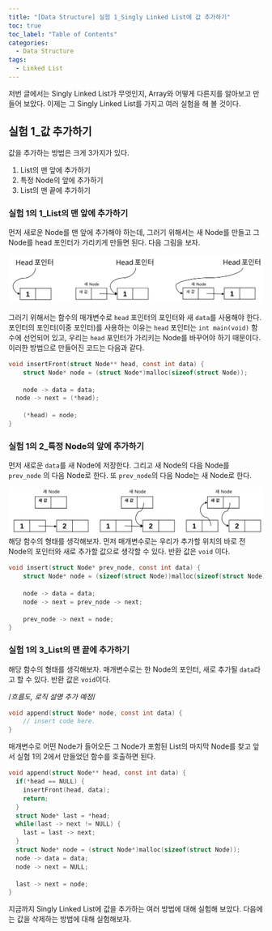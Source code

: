 ```yaml
---
title: "[Data Structure] 실험 1_Singly Linked List에 값 추가하기"
toc: true
toc_label: "Table of Contents"
categories:
  - Data Structure
tags:
  - Linked List
---
```


저번 글에서는 Singly Linked List가 무엇인지, Array와 어떻게 다른지를 알아보고 만들어 보았다. 이제는 그 Singly Linked List를 가지고 여러 실험을 해 볼 것이다.

## 실험 1_값 추가하기

값을 추가하는 방법은 크게 3가지가 있다.

1. List의 맨 앞에 추가하기
2. 특정 Node의 앞에 추가하기
3. List의 맨 끝에 추가하기

### 실험 1의 1_List의 맨 앞에 추가하기

먼저 새로운 Node를 맨 앞에 추가해야 하는데, 그러기 위해서는 새 Node를 만들고 그 Node를 head 포인터가 가리키게 만들면 된다. 다음 그림을 보자.

![singly-linked-list-insert-front](2020-04-16-singly-linked-list-experiment.assets/singly-linked-list-insert-front-7137680.svg)

그러기 위해서는 함수의 매개변수로 `head` 포인터의 포인터와 새 `data`를 사용해야 한다. 포인터의 포인터(이중 포인터)를 사용하는 이유는 `head` 포인터는 `int main(void)` 함수에 선언되어 있고, 우리는 `head` 포인터가 가리키는 Node를 바꾸어야 하기 때문이다. 이러한 방법으로 만들어진 코드는 다음과 같다.

```c
void insertFront(struct Node** head, const int data) {
	struct Node* node = (struct Node*)malloc(sizeof(struct Node));

	node -> data = data;
  node -> next = (*head);
  
	(*head) = node;
}
```

### 실험 1의 2_특정 Node의 앞에 추가하기

먼저 새로운 `data`를 새 Node에 저장한다. 그리고 새 Node의 다음 Node를 `prev_node` 의 다음 Node로 한다. 또 `prev_node`의 다음 Node는 새 Node로 한다.

![singly-linked-list-insert](2020-04-16-singly-linked-list-experiment.assets/singly-linked-list-insert-7138875.svg)
해당 함수의 형태를 생각해보자. 먼저 매개변수로는 우리가 추가할 위치의 바로 전 Node의 포인터와 새로 추가할 값으로 생각할 수 있다. 반환 값은 `void` 이다.

```c
void insert(struct Node* prev_node, const int data) {
	struct Node* node = (sizeof(struct Node))malloc(sizeof(struct Node));
  
	node -> data = data;
	node -> next = prev_node -> next;
  
	prev_node -> next = node;
}
```

### 실험 1의 3_List의 맨 끝에 추가하기

해당 함수의 형태를 생각해보자. 매개변수로는 한 Node의 포인터, 새로 추가될 `data`라고 할 수 있다. 반환 값은 `void`이다.

/*흐름도, 로직 설명 추가 예정*/

```c
void append(struct Node* node, const int data) {
	// insert code here.
}
```

매개변수로 어떤 Node가 들어오든 그 Node가 포함된 List의 마지막 Node를 찾고 앞서 실험 1의 2에서 만들었던 함수를 호출하면 된다.

```c
void append(struct Node** head, const int data) {
  if(*head == NULL) {
    insertFront(head, data);
    return;
  }
  struct Node* last = *head;
  while(last -> next != NULL) {
    last = last -> next;
  }
  struct Node* node = (struct Node*)malloc(sizeof(struct Node));
  node -> data = data;
  node -> next = NULL;

  last -> next = node;
}
```

지금까지 Singly Linked List에 값을 추가하는 여러 방법에 대해 실험해 보았다. 다음에는 값을 삭제하는 방법에 대해 실험해보자.